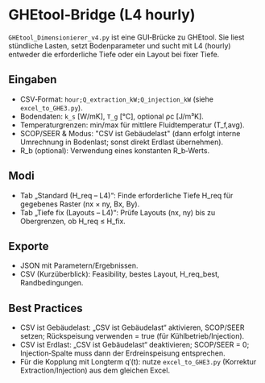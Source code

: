 # GHEtool‑Bridge (L4 hourly)

`GHEtool_Dimensionierer_v4.py` ist eine GUI‑Brücke zu GHEtool. Sie liest stündliche Lasten, setzt Bodenparameter und sucht mit L4 (hourly) entweder die erforderliche Tiefe oder ein Layout bei fixer Tiefe.

## Eingaben
- CSV‑Format: `hour;Q_extraction_kW;Q_injection_kW` (siehe `excel_to_GHE3.py`).
- Bodendaten: `k_s` [W/mK], `T_g` [°C], optional ρc [J/m³K].
- Temperaturgrenzen: min/max für mittlere Fluidtemperatur (T_f,avg).
- SCOP/SEER & Modus: "CSV ist Gebäudelast" (dann erfolgt interne Umrechnung in Bodenlast; sonst direkt Erdlast übernehmen).
- R_b (optional): Verwendung eines konstanten R_b‑Werts.

## Modi
- Tab „Standard (H_req – L4)“: Finde erforderliche Tiefe H_req für gegebenes Raster (nx × ny, Bx, By).
- Tab „Tiefe fix (Layouts – L4)“: Prüfe Layouts (nx, ny) bis zu Obergrenzen, ob H_req ≤ H_fix.

## Exporte
- JSON mit Parametern/Ergebnissen.
- CSV (Kurzüberblick): Feasibility, bestes Layout, H_req_best, Randbedingungen.

## Best Practices
- CSV ist Gebäudelast: „CSV ist Gebäudelast“ aktivieren, SCOP/SEER setzen; Rückspeisung verwenden = true (für Kühlbetrieb/Injection).
- CSV ist Erdlast: „CSV ist Gebäudelast“ deaktivieren; SCOP/SEER = 0; Injection‑Spalte muss dann der Erdreinspeisung entsprechen.
- Für die Kopplung mit Longterm q′(t): nutze `excel_to_GHE3.py` (Korrektur Extraction/Injection) aus dem gleichen Excel.

